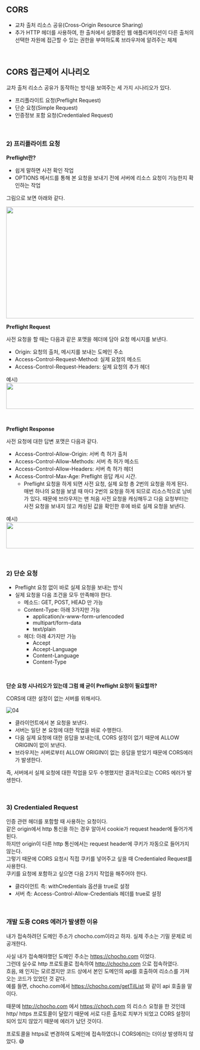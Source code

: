 ## CORS

- 교차 출처 리소스 공유(Cross-Origin Resource Sharing)
- 추가 HTTP 헤더를 사용하여, 한 출처에서 실행중인 웹 애플리케이션이 다른 출처의 선택한 자원에 접근할 수 있는 권한을 부여하도록 브라우저에 알려주는 체제

<br/>

## CORS 접근제어 시나리오

교차 출처 리소스 공유가 동작하는 방식을 보여주는 세 가지 시나리오가 있다.

- 프리플라이트 요청(Preflight Request)
- 단순 요청(Simple Request)
- 인증정보 포함 요청(Credentialed Request)

<br/>

### 2) 프리플라이트 요청

**Preflight란?**

- 쉽게 말하면 사전 확인 작업
- OPTIONS 메서드를 통해 본 요청을 보내기 전에 서버에 리소스 요청이 가능한지 확인하는 작업

그림으로 보면 아래와 같다.

<img src="https://user-images.githubusercontent.com/52793122/144714226-7f1128ae-7ac7-4cc2-9cc1-574387b61dfb.png"  width="650" height="300"/>

<br/>

**Preflight Request**

사전 요청을 할 때는 다음과 같은 포맷을 헤더에 담아 요청 메시지를 보낸다. 

- Origin: 요청의 출처, 메시지를 보내는 도메인 주소
- Access-Control-Request-Method: 실제 요청의 메소드
- Access-Control-Request-Headers: 실제 요청의 추가 헤더

예시) <br/>
<img src="https://user-images.githubusercontent.com/52793122/144714227-654d4a36-b3ea-4ee9-b399-7af07421fe09.png"  width="650" height="70"/>

<br/>

**Preflight Response**

사전 요청에 대한 답변 포맷은 다음과 같다. 

- Access-Control-Allow-Origin: 서버 측 허가 출처
- Access-Control-Allow-Methods: 서버 측 허가 메소드
- Access-Control-Allow-Headers: 서버 측 허가 헤더
- Access-Control-Max-Age: Preflight 응답 캐시 시간.
    - Preflight 요청을 하게 되면 사전 요청, 실제 요청 총 2번의 요청을 하게 된다.
    매번 하나의 요청을 보낼 때 마다 2번의 요청을 하게 되므로 리소스적으로 낭비가 있다. 
    때문에 브라우저는 맨 처음 사전 요청을 캐싱해두고 다음 요청부터는 사전 요청을 보내지 않고 캐싱된 값을 확인한 후에 바로 실제 요청을 보낸다.

예시) <br/>
<img src="https://user-images.githubusercontent.com/52793122/144714228-73a42cdc-59e6-4e28-8824-e653b0f3f5ab.png"  width="650" height="70"/>

<br/>

### 2) 단순 요청

- Preflight 요청 없이 바로 실제 요청을 보내는 방식
- 실제 요청을 다음 조건을 모두 만족해야 한다.
    - 메소드: GET, POST, HEAD 만 가능
    - Content-Type: 아래 3가지만 가능
        - application/x-www-form-urlencoded
        - multipart/form-data
        - text/plain
    - 헤더: 아래 4가지만 가능
        - Accept
        - Accept-Language
        - Content-Language
        - Content-Type

<br/>

**단순 요청 시나리오가 있는데 그럼 왜 굳이 Preflight 요청이 필요할까?**

CORS에 대한 설정이 없는 서버를 위해서다.

![04](https://user-images.githubusercontent.com/52793122/144714229-d4392468-7230-4596-8b22-da01d3013ff9.png)

- 클라이언트에서 본 요청을 보낸다.
- 서버는 일단 본 요청에 대한 작업을 바로 수행한다.
- 다음 실제 요청에 대한 응답을 보내는데, CORS 설정이 없기 때문에 ALLOW ORIGIN이 없이 보낸다.
- 브라우저는 서버로부터 ALLOW ORIGIN이 없는 응답을 받았기 때문에 CORS에러가 발생한다.

즉, 서버에서 실제 요청에 대한 작업을 모두 수행했지만 결과적으로는 CORS 에러가 발생한다. 

<br/>

### 3) Credentialed Request

인증 관련 헤더를 포함할 때 사용하는 요청이다. <br/>
같은 origin에서 http 통신을 하는 경우 알아서 cookie가 request header에 들어가게 된다. <br/>
하지만 origin이 다른 http 통신에서는 request header에 쿠키가 자동으로 들어가지 않는다. <br/>
그렇기 때문에 CORS 요청시 직접 쿠키를 넣어주고 싶을 때 Credentialed Request를 사용한다. <br/>
쿠키를 요청에 포함하고 싶으면 다음 2가지 작업을 해주어야 한다. 

- 클라이언트 측: withCredentials 옵션을 true로 설정
- 서버 측: Access-Control-Allow-Credentials 헤더를 true로 설정

<br/>

### 개발 도중 CORS 에러가 발생한 이유

내가 접속하려던 도메인 주소가 chocho.com이라고 하자. 실제 주소는 기밀 문제로 비공개한다. <br/>

사실 내가 접속해야했던 도메인 주소는 https://chocho.com 이었다. <br/>
그런데 실수로 http 프로토콜로 접속하여 http://chocho.com 으로 접속하였다. <br/>
흐음, 왜 인지는 모르겠지만 코드 상에서 본인 도메인의 api를 호출하여 리소스를 가져오는 코드가 있었던 것 같다. <br/>
예를 들면, chocho.com에서 https://chocho.com/getTilList 와 같이 api 호출을 말이다. 

때문에 http://chocho.com 에서 https://choch.com 의 리소스 요청을 한 것인데 http/ https 프로토콜이 달랐기 때문에 서로 다른 출처로 치부가 되었고 CORS 설정이 되어 있지 않았기 때문에 에러가 났던 것이다. 

프로토콜을 https로 변경하여 도메인에 접속하였더니 CORS에러는 더이상 발생하지 않았다. 😅
